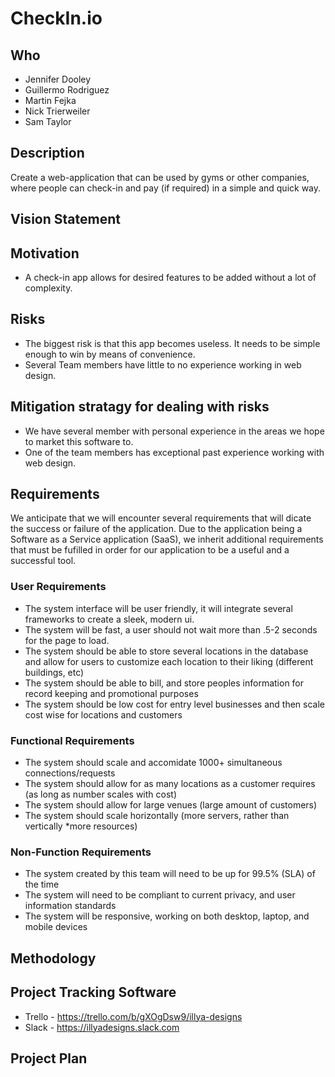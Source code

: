 # CheckIn.io
## Who
+ Jennifer Dooley
+ Guillermo Rodriguez
+ Martin Fejka
+ Nick Trierweiler
+ Sam Taylor

## Description
Create a web-application that can be used by gyms or other companies, where people can check-in and pay (if required) in a simple and quick way.

## Vision Statement

## Motivation
+ A check-in app allows for desired features to be added without a lot of complexity.

## Risks
+ The biggest risk is that this app becomes useless. It needs to be simple enough to win by means of convenience.
+ Several Team members have little to no experience working in web design.
## Mitigation stratagy for dealing with risks
+ We have several member with personal experience in the areas we hope to market this software to.
+ One of the team members has exceptional past experience working with web design.
## Requirements
We anticipate that we will encounter several requirements that will dicate the success or failure of the application. Due to the application being a Software as a Service application (SaaS), we inherit additional requirements that must be fufilled in order for our application to be a useful and a successful tool.

### User Requirements
+ The system interface will be user friendly, it will integrate several frameworks to create a sleek, modern ui.
+ The system will be fast, a user should not wait more than .5-2 seconds for the page to load.
+ The system should be able to store several locations in the database and allow for users to customize each location to their liking (different buildings, etc)
+ The system should be able to bill, and store peoples information for record keeping and promotional purposes
+ The system should be low cost for entry level businesses and then scale cost wise for locations and customers

### Functional Requirements
+ The system should scale and accomidate 1000+ simultaneous connections/requests
+ The system should allow for as many locations as a customer requires (as long as number scales with cost)
+ The system should allow for large venues (large amount of customers)
+ The system should scale horizontally (more servers, rather than vertically *more resources)

### Non-Function Requirements
+ The system created by this team will need to be up for 99.5% (SLA) of the time
+ The system will need to be compliant to current privacy, and user information standards
+ The system will be responsive, working on both desktop, laptop, and mobile devices

## Methodology

## Project Tracking Software
+ Trello - https://trello.com/b/gXOgDsw9/illya-designs
+ Slack - https://illyadesigns.slack.com

## Project Plan
